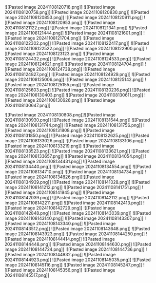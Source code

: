 ![[Pasted image 20241108120718.png]]
![[Pasted image 20241108120758.png]]![[Pasted image 20241108120830.png]]
![[Pasted image 20241108120853.png]]
![[Pasted image 20241108120911.png]]
![[Pasted image 20241108120953.png]]
![[Pasted image 20241108121122.png]]
![[Pasted image 20241108121341.png]]
![[Pasted image 20241108121444.png]]
![[Pasted image 20241108121601.png]]
![[Pasted image 20241108121704.png]]
![[Pasted image 20241108122302.png]]
![[Pasted image 20241108122417.png]]
![[Pasted image 20241108122522.png]]
![[Pasted image 20241108122900.png]]
![[Pasted image 20241108123123.png]]
![[Pasted image 20241108124432.png]]
![[Pasted image 20241108124533.png]]
![[Pasted image 20241108124621.png]]
![[Pasted image 20241108124704.png]]
![[Pasted image 20241108124738.png]]
![[Pasted image 20241108124827.png]]
![[Pasted image 20241108124929.png]]
![[Pasted image 20241108125006.png]]
![[Pasted image 20241108125142.png]]
![[Pasted image 20241108125155.png]]
![[Pasted image 20241108125603.png]]
![[Pasted image 20241108130236.png]]
![[Pasted image 20241108130403.png]]
![[Pasted image 20241108130611.png]]
![[Pasted image 20241108130626.png]]
![[Pasted image 20241108130647.png]]

![[Pasted image 20241108130808.png]]![[Pasted image 20241108130930.png]]
![[Pasted image 20241108131644.png]]
![[Pasted image 20241108131744.png]]
![[Pasted image 20241108131756.png]]
![[Pasted image 20241108131808.png]]
![[Pasted image 20241108131850.png]]
![[Pasted image 20241108132625.png]]
![[Pasted image 20241108133026.png]]
![[Pasted image 20241108133106.png]]
![[Pasted image 20241108133219.png]]
![[Pasted image 20241108133523.png]]
![[Pasted image 20241108133621.png]]
![[Pasted image 20241108133657.png]]
![[Pasted image 20241108134054.png]]
![[Pasted image 20241108134431.png]]
![[Pasted image 20241108134440.png]]
![[Pasted image 20241108134554.png]]
![[Pasted image 20241108134710.png]]
![[Pasted image 20241108134734.png]]
![[Pasted image 20241108134826.png]]![[Pasted image 20241108134939.png]]
![[Pasted image 20241108141028.png]]
![[Pasted image 20241108141212.png]]
![[Pasted image 20241108141751.png]]
![[Pasted image 20241108141945.png]]
![[Pasted image 20241108142039.png]]
![[Pasted image 20241108142112.png]]
![[Pasted image 20241108142211.png]]
![[Pasted image 20241108142413.png]]
![[Pasted image 20241108142729.png]]
![[Pasted image 20241108142848.png]]
![[Pasted image 20241108143039.png]]
![[Pasted image 20241108143140.png]]
![[Pasted image 20241108143307.png]]
![[Pasted image 20241108143340.png]]
![[Pasted image 20241108143512.png]]
![[Pasted image 20241108143648.png]]
![[Pasted image 20241108143923.png]]
![[Pasted image 20241108144250.png]]
![[Pasted image 20241108144414.png]]
![[Pasted image 20241108144448.png]]
![[Pasted image 20241108144630.png]]
![[Pasted image 20241108144724.png]]
![[Pasted image 20241108144736.png]]
![[Pasted image 20241108144832.png]]
![[Pasted image 20241108144923.png]]
![[Pasted image 20241108145035.png]]
![[Pasted image 20241108145116.png]]
![[Pasted image 20241108145247.png]]
![[Pasted image 20241108145356.png]]
![[Pasted image 20241108145517.png]]

